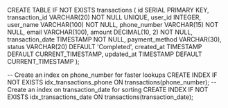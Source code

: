 CREATE TABLE IF NOT EXISTS transactions (
    id SERIAL PRIMARY KEY,
    transaction_id VARCHAR(20) NOT NULL UNIQUE,
    user_id INTEGER,
    user_name VARCHAR(100) NOT NULL,
    phone_number VARCHAR(15) NOT NULL,
    email VARCHAR(100),
    amount DECIMAL(10, 2) NOT NULL,
    transaction_date TIMESTAMP NOT NULL,
    payment_method VARCHAR(30),
    status VARCHAR(20) DEFAULT 'Completed',
    created_at TIMESTAMP DEFAULT CURRENT_TIMESTAMP,
    updated_at TIMESTAMP DEFAULT CURRENT_TIMESTAMP
);

-- Create an index on phone_number for faster lookups
CREATE INDEX IF NOT EXISTS idx_transactions_phone ON transactions(phone_number);
-- Create an index on transaction_date for sorting
CREATE INDEX IF NOT EXISTS idx_transactions_date ON transactions(transaction_date);